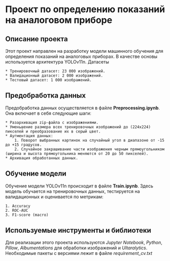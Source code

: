# Проект по определению показаний на аналоговом приборе
## Описание проекта
Этот проект направлен на разработку модели машинного обучения для определения показаний на аналоговых приборах. В качестве основы используется архитектура YOLOv11n.
Датасеты

    * Тренировочный датасет: 23 000 изображений.
    * Валидационный датасет: 2 000 изображений.
    * Тестовый датасет: 1 000 изображений.

## Предобработка данных
Предобработка данных осуществляется в файле **Preprocessing.ipynb**. Она включает в себя следующие шаги:

    * Разархивация zip-файла с изображениями.
    * Уменьшение размера всех тренировочных изображений до (224x224) пикселей и преобразование их в серый цвет.
    * Аугментация данных:
        1. Поворот выбранных картинок на случайный угол в диапазоне от -15 до +15 градусов.
        2. Случайное закрашивание части изображения черным прямоугольником (ширина и высота прямоугольника меняются от 20 до 50 пикселей).
    * Архивация обработанных данных.

## Обучение модели
Обучение модели YOLOv11n происходит в файле **Train.ipynb**. Здесь модель обучается на тренировочных данных, тестируется на валидационных и оценивается по метрикам:

    1. Accuracy
    2. ROC-AUC
    3. F1-score (macro)

## Используемые инструменты и библиотеки
Для реализации этого проекта используются *Jupyter Notebook*, *Python*, *Pillow*, *Albumentations* для обработки изображений и *Ultaralytics*. Необходимые пакеты с версиями лежит в файле *requirement_cv.txt* 


